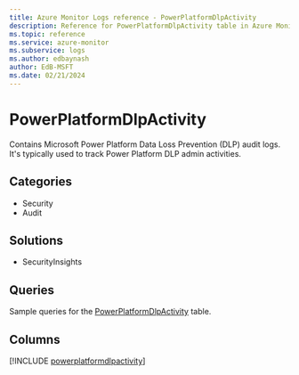 ```yaml
---
title: Azure Monitor Logs reference - PowerPlatformDlpActivity
description: Reference for PowerPlatformDlpActivity table in Azure Monitor Logs.
ms.topic: reference
ms.service: azure-monitor
ms.subservice: logs
ms.author: edbaynash
author: EdB-MSFT
ms.date: 02/21/2024
---
```


# PowerPlatformDlpActivity

Contains Microsoft Power Platform Data Loss Prevention (DLP) audit logs. It's typically used to track Power Platform DLP admin activities.


## Categories

- Security
- Audit

## Solutions

- SecurityInsights

## Queries

 Sample queries for the [PowerPlatformDlpActivity](/azure/azure-monitor/reference/queries/powerplatformdlpactivity) table.


## Columns
  
[!INCLUDE [powerplatformdlpactivity](.././tables/includes/powerplatformdlpactivity-include.md)]
